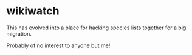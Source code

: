 # wikiwatch

This has evolved into a place for hacking species lists together for a big migration.

Probably of no interest to anyone but me!




